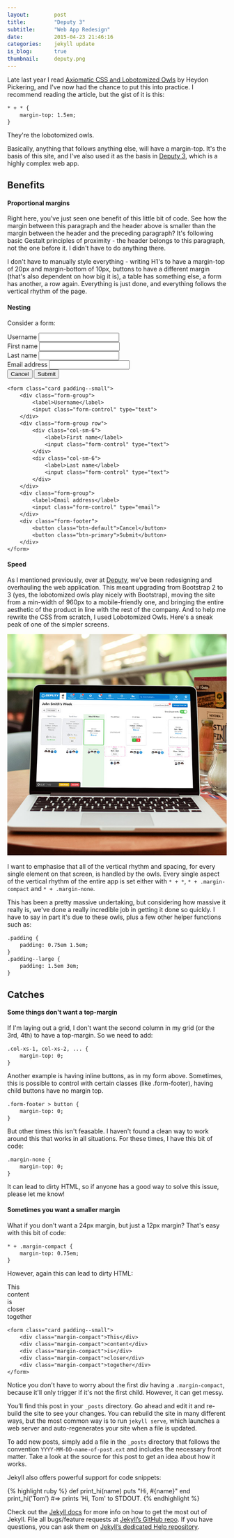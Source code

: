 ```yaml
---
layout:        post
title:         "Deputy 3"
subtitle:      "Web App Redesign"
date:          2015-04-23 21:46:16
categories:    jekyll update
is_blog:       true
thumbnail:     deputy.png
---
```


Late last year I read [Axiomatic CSS and Lobotomized Owls](http://alistapart.com/article/axiomatic-css-and-lobotomized-owls) by Heydon Pickering, and I've now had the chance to put this into practice. I recommend reading the article, but the gist of it is this:

    * + * {
        margin-top: 1.5em;
    }

They're the lobotomized owls. 

Basically, anything that follows anything else, will have a margin-top. It's the basis of this site, and I've also used it as the basis in [Deputy 3](http://deputy.com), which is a highly complex web app.

## Benefits

#### Proportional margins

Right here, you've just seen one benefit of this little bit of code. See how the margin between this paragraph and the header above is smaller than the margin between the header and the preceding paragraph? It's following basic Gestalt principles of proximity - the header belongs to this paragraph, not the one before it. I didn't have to do anything there.

I don't have to manually style everything - writing H1's to have a margin-top of 20px and margin-bottom of 10px, buttons to have a different margin (that's also dependent on how big it is), a table has something else, a form has another, a row again. Everything is just done, and everything follows the vertical rhythm of the page.

#### Nesting

Consider a form:

<div class="row">
	<div class="col-sm-6">
		<form class="card padding--small">
			<div class="form-group">
				<label>Username</label>
				<input class="form-control" type="text">
			</div>
			<div class="form-group row">
				<div class="col-sm-6">
					<label>First name</label>
					<input class="form-control" type="text">
				</div>
				<div class="col-sm-6">
					<label>Last name</label>
					<input class="form-control" type="text">
				</div>
			</div>
			<div class="form-group">
				<label>Email address</label>
				<input class="form-control" type="email">
			</div>
			<div class="form-footer">
				<button class="btn-default">Cancel</button>
				<button class="btn-primary">Submit</button>
			</div>
		</form>
	</div>
	<div class="col-sm-6">
		<pre><code>&lt;form class="card padding--small"&gt;
    &lt;div class="form-group"&gt;
    	&lt;label&gt;Username&lt;/label&gt;
    	&lt;input class="form-control" type="text"&gt;
    &lt;/div&gt;
    &lt;div class="form-group row"&gt;
    	&lt;div class="col-sm-6"&gt;
    		&lt;label&gt;First name&lt;/label&gt;
    		&lt;input class="form-control" type="text"&gt;
    	&lt;/div&gt;
    	&lt;div class="col-sm-6"&gt;
    		&lt;label&gt;Last name&lt;/label&gt;
    		&lt;input class="form-control" type="text"&gt;
    	&lt;/div&gt;
    &lt;/div&gt;
    &lt;div class="form-group"&gt;
    	&lt;label&gt;Email address&lt;/label&gt;
    	&lt;input class="form-control" type="email"&gt;
    &lt;/div&gt;
    &lt;div class="form-footer"&gt;
    	&lt;button class="btn-default"&gt;Cancel&lt;/button&gt;
    	&lt;button class="btn-primary"&gt;Submit&lt;/button&gt;
    &lt;/div&gt;
&lt;/form&gt;</code></pre>
	</div>
</div>

#### Speed

As I mentioned previously, over at [Deputy](http://deputy.com), we've been redesigning and overhauling the web application. This meant upgrading from Bootstrap 2 to 3 (yes, the lobotomized owls play nicely with Bootstrap), moving the site from a min-width of 960px to a mobile-friendly one, and bringing the entire aesthetic of the product in line with the rest of the company. And to help me rewrite the CSS from scratch, I used Lobotomized Owls. Here's a sneak peak of one of the simpler screens.

![Cat](/images/lobotomized-owls/my-week.jpg)

I want to emphasise that all of the vertical rhythm and spacing, for every single element on that screen, is handled by the owls. Every single aspect of the vertical rhythm of the entire app is set either with `* + *`, `* + .margin-compact` and `* + .margin-none`.

This has been a pretty massive undertaking, but considering how massive it really is, we've done a really incredible job in getting it done so quickly. I have to say in part it's due to these owls, plus a few other helper functions such as:

    .padding {
    	padding: 0.75em 1.5em;
    }
    .padding--large {
    	padding: 1.5em 3em;
    }




## Catches

#### Some things don't want a top-margin

If I'm laying out a grid, I don't want the second column in my grid (or the 3rd, 4th) to have a top-margin. So we need to add:

    .col-xs-1, col-xs-2, ... {
    	margin-top: 0;
    }

Another example is having inline buttons, as in my form above. Sometimes, this is possible to control with certain classes (like .form-footer), having child buttons have no margin top. 

    .form-footer > button {
        margin-top: 0;
    }

But other times this isn't feasable. I haven't found a clean way to work around this that works in all situations. For these times, I have this bit of code:

    .margin-none {
        margin-top: 0;
    }

It can lead to dirty HTML, so if anyone has a good way to solve this issue, please let me know!

#### Sometimes you want a smaller margin

What if you don't want a 24px margin, but just a 12px margin? That's easy with this bit of code:

    * + .margin-compact {
        margin-top: 0.75em;
    }

However, again this can lead to dirty HTML:

<div class="row">
	<div class="col-sm-6">
		<form class="card padding--small">
	        <div class="margin-compact">This</div>
	        <div class="margin-compact">content</div>
	        <div class="margin-compact">is</div>
	        <div class="margin-compact">closer</div>
	        <div class="margin-compact">together</div>
	    </form>
	</div>
	<div class="col-sm-6">
		<pre><code>&lt;form class="card padding--small"&gt;
    &lt;div class="margin-compact"&gt;This&lt;/div&gt;
    &lt;div class="margin-compact"&gt;content&lt;/div&gt;
    &lt;div class="margin-compact"&gt;is&lt;/div&gt;
    &lt;div class="margin-compact"&gt;closer&lt;/div&gt;
    &lt;div class="margin-compact"&gt;together&lt;/div&gt;
&lt;/form&gt;</code></pre>
	</div>
</div>

Notice you don't have to worry about the first div having a `.margin-compact`, because it'll only trigger if it's not the first child. However, it can get messy.



You’ll find this post in your `_posts` directory. Go ahead and edit it and re-build the site to see your changes. You can rebuild the site in many different ways, but the most common way is to run `jekyll serve`, which launches a web server and auto-regenerates your site when a file is updated.

To add new posts, simply add a file in the `_posts` directory that follows the convention `YYYY-MM-DD-name-of-post.ext` and includes the necessary front matter. Take a look at the source for this post to get an idea about how it works.

Jekyll also offers powerful support for code snippets:

{% highlight ruby %}
def print_hi(name)
  puts "Hi, #{name}"
end
print_hi('Tom')
#=> prints 'Hi, Tom' to STDOUT.
{% endhighlight %}

Check out the [Jekyll docs][jekyll] for more info on how to get the most out of Jekyll. File all bugs/feature requests at [Jekyll’s GitHub repo][jekyll-gh]. If you have questions, you can ask them on [Jekyll’s dedicated Help repository][jekyll-help].

[jekyll]:      http://jekyllrb.com
[jekyll-gh]:   https://github.com/jekyll/jekyll
[jekyll-help]: https://github.com/jekyll/jekyll-help
